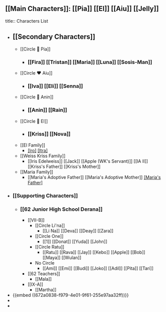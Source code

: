 ## [[Main Characters]]: [[Pia]] [[El]] [[Aiu]] [[Jelly]]
title:: Characters List
- ## [[Secondary Characters]]
	- [[Circle 🌻 Pia]]
		- ### [[Fira]] [[Tristan]] [[Maria]] [[Luna]] [[Sosis-Man]]
	- [[Circle ❤️ Aiu]]
		- ### [[Iva]] [[Eli]] [[Senna]]
	- [[Circle 🍮 Anin]]
		- ### [[Anin]] [[Rain]]
	- [[Circle 🍭 El]]
		- ### [[Kriss]] [[Nova]]
	- [[El Family]]
		- [[Iro]](Deceased) [[Itra]](Deceased)
	- [[Weiss Kriss Family]]
		- [[Iris Edelweiss]] [[Jack]] [[Apple (WK's Servant)]] [[IA II]] [[Kriss's Father]] [[Kriss's Mother]]
	- [[Maria Family]]
		- [[Maria's Adoptive Father]] [[Maria's Adoptive Mother]] [[Maria's Father]](Deceased)
- ### [[Supporting Characters]]
	- ### [[62 Junior High School Derana]]
		- [[VII-B]]
			- [[Circle Li'na]]
				- [[Li Na]] [[Deva]] [[Deay]] [[Zara]]
			- [[Circle One]]
				- [[1]] [[Donat]] [[Yuda]] [[John]]
			- [[Circle Ratu]]
				- [[Ratu]] [[Rava]] [[Jay]] [[Kebo]] [[Apple]] [[Bob]] [[Maya]] [[Wulan]]
			- No Circle
				- [[Ami]] [[Emi]] [[Budi]] [[Joko]] [[Adil]] [[Pita]] [[Tari]]
		- [[62 Teachers]]
			- [[Mala]]
		- [[IX-A]]
			- [[Martha]]
- {{embed ((672a0838-f979-4e01-9f61-255e97aa32ff))}}
-
-